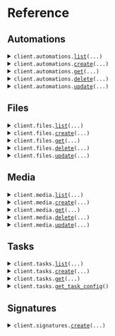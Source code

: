 # Reference
## Automations
<details><summary><code>client.automations.<a href="src/ittybit/automations/client.py">list</a>(...)</code></summary>
<dl>
<dd>

#### 📝 Description

<dl>
<dd>

<dl>
<dd>

Retrieves a paginated list of all automations for the current project
</dd>
</dl>
</dd>
</dl>

#### 🔌 Usage

<dl>
<dd>

<dl>
<dd>

```python
from ittybit import Ittybit

client = Ittybit(
    version="YOUR_VERSION",
    token="YOUR_TOKEN",
)
client.automations.list()

```
</dd>
</dl>
</dd>
</dl>

#### ⚙️ Parameters

<dl>
<dd>

<dl>
<dd>

**page:** `typing.Optional[int]` 
    
</dd>
</dl>

<dl>
<dd>

**limit:** `typing.Optional[int]` 
    
</dd>
</dl>

<dl>
<dd>

**request_options:** `typing.Optional[RequestOptions]` — Request-specific configuration.
    
</dd>
</dl>
</dd>
</dl>


</dd>
</dl>
</details>

<details><summary><code>client.automations.<a href="src/ittybit/automations/client.py">create</a>(...)</code></summary>
<dl>
<dd>

#### 📝 Description

<dl>
<dd>

<dl>
<dd>

Creates a new automation.
</dd>
</dl>
</dd>
</dl>

#### 🔌 Usage

<dl>
<dd>

<dl>
<dd>

```python
from ittybit import Ittybit

client = Ittybit(
    version="YOUR_VERSION",
    token="YOUR_TOKEN",
)
client.automations.create(
    name="My Example Automation",
    description="This workflow will run whenever new media is created.",
    trigger={"kind": "event", "event": "media.created"},
    workflow=[
        {"kind": "description"},
        {"kind": "image", "ref": "thumbnail"},
        {"kind": "video", "next": [{"kind": "subtitles", "ref": "subtitles"}]},
    ],
    status="active",
)

```
</dd>
</dl>
</dd>
</dl>

#### ⚙️ Parameters

<dl>
<dd>

<dl>
<dd>

**trigger:** `AutomationsCreateRequestTriggerParams` 
    
</dd>
</dl>

<dl>
<dd>

**workflow:** `typing.Sequence[WorkflowTaskStepParams]` 
    
</dd>
</dl>

<dl>
<dd>

**name:** `typing.Optional[str]` 
    
</dd>
</dl>

<dl>
<dd>

**description:** `typing.Optional[str]` 
    
</dd>
</dl>

<dl>
<dd>

**status:** `typing.Optional[AutomationsCreateRequestStatus]` 
    
</dd>
</dl>

<dl>
<dd>

**request_options:** `typing.Optional[RequestOptions]` — Request-specific configuration.
    
</dd>
</dl>
</dd>
</dl>


</dd>
</dl>
</details>

<details><summary><code>client.automations.<a href="src/ittybit/automations/client.py">get</a>(...)</code></summary>
<dl>
<dd>

#### 📝 Description

<dl>
<dd>

<dl>
<dd>

Retrieve the automation object for a automation with the given ID.
</dd>
</dl>
</dd>
</dl>

#### 🔌 Usage

<dl>
<dd>

<dl>
<dd>

```python
from ittybit import Ittybit

client = Ittybit(
    version="YOUR_VERSION",
    token="YOUR_TOKEN",
)
client.automations.get(
    id="auto_abcdefgh1234",
)

```
</dd>
</dl>
</dd>
</dl>

#### ⚙️ Parameters

<dl>
<dd>

<dl>
<dd>

**id:** `str` 
    
</dd>
</dl>

<dl>
<dd>

**request_options:** `typing.Optional[RequestOptions]` — Request-specific configuration.
    
</dd>
</dl>
</dd>
</dl>


</dd>
</dl>
</details>

<details><summary><code>client.automations.<a href="src/ittybit/automations/client.py">delete</a>(...)</code></summary>
<dl>
<dd>

#### 📝 Description

<dl>
<dd>

<dl>
<dd>

Permanently removes an automation from the system. This action cannot be undone.
</dd>
</dl>
</dd>
</dl>

#### 🔌 Usage

<dl>
<dd>

<dl>
<dd>

```python
from ittybit import Ittybit

client = Ittybit(
    version="YOUR_VERSION",
    token="YOUR_TOKEN",
)
client.automations.delete(
    id="auto_abcdefgh1234",
)

```
</dd>
</dl>
</dd>
</dl>

#### ⚙️ Parameters

<dl>
<dd>

<dl>
<dd>

**id:** `str` 
    
</dd>
</dl>

<dl>
<dd>

**request_options:** `typing.Optional[RequestOptions]` — Request-specific configuration.
    
</dd>
</dl>
</dd>
</dl>


</dd>
</dl>
</details>

<details><summary><code>client.automations.<a href="src/ittybit/automations/client.py">update</a>(...)</code></summary>
<dl>
<dd>

#### 📝 Description

<dl>
<dd>

<dl>
<dd>

Updates an automation's `name`, `description`, `trigger`, `workflow`, or `status`. Only the specified fields will be updated.
</dd>
</dl>
</dd>
</dl>

#### 🔌 Usage

<dl>
<dd>

<dl>
<dd>

```python
from ittybit import Ittybit

client = Ittybit(
    version="YOUR_VERSION",
    token="YOUR_TOKEN",
)
client.automations.update(
    id="auto_abcdefgh1234",
    name="My Updated Automation",
    workflow=[
        {"kind": "nsfw"},
        {"kind": "description"},
        {"kind": "image", "ref": "big_thumbnail"},
        {"kind": "video", "next": [{"kind": "subtitle", "ref": "subtitle"}]},
    ],
    status="active",
)

```
</dd>
</dl>
</dd>
</dl>

#### ⚙️ Parameters

<dl>
<dd>

<dl>
<dd>

**id:** `str` 
    
</dd>
</dl>

<dl>
<dd>

**name:** `typing.Optional[str]` 
    
</dd>
</dl>

<dl>
<dd>

**description:** `typing.Optional[str]` 
    
</dd>
</dl>

<dl>
<dd>

**trigger:** `typing.Optional[AutomationsUpdateRequestTriggerParams]` 
    
</dd>
</dl>

<dl>
<dd>

**workflow:** `typing.Optional[typing.Sequence[WorkflowTaskStepParams]]` 
    
</dd>
</dl>

<dl>
<dd>

**status:** `typing.Optional[AutomationsUpdateRequestStatus]` 
    
</dd>
</dl>

<dl>
<dd>

**request_options:** `typing.Optional[RequestOptions]` — Request-specific configuration.
    
</dd>
</dl>
</dd>
</dl>


</dd>
</dl>
</details>

## Files
<details><summary><code>client.files.<a href="src/ittybit/files/client.py">list</a>(...)</code></summary>
<dl>
<dd>

#### 📝 Description

<dl>
<dd>

<dl>
<dd>

Retrieves a paginated list of all files associated with the current project.
</dd>
</dl>
</dd>
</dl>

#### 🔌 Usage

<dl>
<dd>

<dl>
<dd>

```python
from ittybit import Ittybit

client = Ittybit(
    version="YOUR_VERSION",
    token="YOUR_TOKEN",
)
client.files.list()

```
</dd>
</dl>
</dd>
</dl>

#### ⚙️ Parameters

<dl>
<dd>

<dl>
<dd>

**page:** `typing.Optional[int]` 
    
</dd>
</dl>

<dl>
<dd>

**limit:** `typing.Optional[int]` 
    
</dd>
</dl>

<dl>
<dd>

**request_options:** `typing.Optional[RequestOptions]` — Request-specific configuration.
    
</dd>
</dl>
</dd>
</dl>


</dd>
</dl>
</details>

<details><summary><code>client.files.<a href="src/ittybit/files/client.py">create</a>(...)</code></summary>
<dl>
<dd>

#### 📝 Description

<dl>
<dd>

<dl>
<dd>

Creates a new file from a publicly accessible or signed URL.
</dd>
</dl>
</dd>
</dl>

#### 🔌 Usage

<dl>
<dd>

<dl>
<dd>

```python
from ittybit import Ittybit

client = Ittybit(
    version="YOUR_VERSION",
    token="YOUR_TOKEN",
)
client.files.create(
    url="https://ittyb.it/sample.mp4",
    folder="ittybit/samples",
    filename="video.mp4",
    metadata={"customKey2": "a different custom value"},
)

```
</dd>
</dl>
</dd>
</dl>

#### ⚙️ Parameters

<dl>
<dd>

<dl>
<dd>

**url:** `str` 
    
</dd>
</dl>

<dl>
<dd>

**media_id:** `typing.Optional[str]` 
    
</dd>
</dl>

<dl>
<dd>

**folder:** `typing.Optional[str]` 
    
</dd>
</dl>

<dl>
<dd>

**filename:** `typing.Optional[str]` 
    
</dd>
</dl>

<dl>
<dd>

**ref:** `typing.Optional[str]` 
    
</dd>
</dl>

<dl>
<dd>

**metadata:** `typing.Optional[typing.Dict[str, typing.Optional[typing.Any]]]` 
    
</dd>
</dl>

<dl>
<dd>

**request_options:** `typing.Optional[RequestOptions]` — Request-specific configuration.
    
</dd>
</dl>
</dd>
</dl>


</dd>
</dl>
</details>

<details><summary><code>client.files.<a href="src/ittybit/files/client.py">get</a>(...)</code></summary>
<dl>
<dd>

#### 📝 Description

<dl>
<dd>

<dl>
<dd>

Retrieve the file object for a file with the given ID.
</dd>
</dl>
</dd>
</dl>

#### 🔌 Usage

<dl>
<dd>

<dl>
<dd>

```python
from ittybit import Ittybit

client = Ittybit(
    version="YOUR_VERSION",
    token="YOUR_TOKEN",
)
client.files.get(
    id="file_abcdefgh1234",
)

```
</dd>
</dl>
</dd>
</dl>

#### ⚙️ Parameters

<dl>
<dd>

<dl>
<dd>

**id:** `str` 
    
</dd>
</dl>

<dl>
<dd>

**request_options:** `typing.Optional[RequestOptions]` — Request-specific configuration.
    
</dd>
</dl>
</dd>
</dl>


</dd>
</dl>
</details>

<details><summary><code>client.files.<a href="src/ittybit/files/client.py">delete</a>(...)</code></summary>
<dl>
<dd>

#### 📝 Description

<dl>
<dd>

<dl>
<dd>

Permanently removes a file from the system. This action cannot be undone.
</dd>
</dl>
</dd>
</dl>

#### 🔌 Usage

<dl>
<dd>

<dl>
<dd>

```python
from ittybit import Ittybit

client = Ittybit(
    version="YOUR_VERSION",
    token="YOUR_TOKEN",
)
client.files.delete(
    id="file_abcdefgh1234",
)

```
</dd>
</dl>
</dd>
</dl>

#### ⚙️ Parameters

<dl>
<dd>

<dl>
<dd>

**id:** `str` 
    
</dd>
</dl>

<dl>
<dd>

**request_options:** `typing.Optional[RequestOptions]` — Request-specific configuration.
    
</dd>
</dl>
</dd>
</dl>


</dd>
</dl>
</details>

<details><summary><code>client.files.<a href="src/ittybit/files/client.py">update</a>(...)</code></summary>
<dl>
<dd>

#### 📝 Description

<dl>
<dd>

<dl>
<dd>

Update a file's `filename`, `folder`, `ref`, or `metadata`. Only the specified fields will be updated.
</dd>
</dl>
</dd>
</dl>

#### 🔌 Usage

<dl>
<dd>

<dl>
<dd>

```python
from ittybit import Ittybit

client = Ittybit(
    version="YOUR_VERSION",
    token="YOUR_TOKEN",
)
client.files.update(
    id="file_abcdefgh1234",
    folder="updated/folder",
    filename="new_filename.mp4",
    metadata={"customKey2": "a different custom value"},
)

```
</dd>
</dl>
</dd>
</dl>

#### ⚙️ Parameters

<dl>
<dd>

<dl>
<dd>

**id:** `str` 
    
</dd>
</dl>

<dl>
<dd>

**folder:** `typing.Optional[str]` 
    
</dd>
</dl>

<dl>
<dd>

**filename:** `typing.Optional[str]` 
    
</dd>
</dl>

<dl>
<dd>

**ref:** `typing.Optional[str]` 
    
</dd>
</dl>

<dl>
<dd>

**metadata:** `typing.Optional[typing.Dict[str, typing.Optional[typing.Any]]]` 
    
</dd>
</dl>

<dl>
<dd>

**request_options:** `typing.Optional[RequestOptions]` — Request-specific configuration.
    
</dd>
</dl>
</dd>
</dl>


</dd>
</dl>
</details>

## Media
<details><summary><code>client.media.<a href="src/ittybit/media/client.py">list</a>(...)</code></summary>
<dl>
<dd>

#### 📝 Description

<dl>
<dd>

<dl>
<dd>

Retrieves a paginated list of all media for the current project
</dd>
</dl>
</dd>
</dl>

#### 🔌 Usage

<dl>
<dd>

<dl>
<dd>

```python
from ittybit import Ittybit

client = Ittybit(
    version="YOUR_VERSION",
    token="YOUR_TOKEN",
)
client.media.list()

```
</dd>
</dl>
</dd>
</dl>

#### ⚙️ Parameters

<dl>
<dd>

<dl>
<dd>

**page:** `typing.Optional[int]` 
    
</dd>
</dl>

<dl>
<dd>

**limit:** `typing.Optional[int]` 
    
</dd>
</dl>

<dl>
<dd>

**request_options:** `typing.Optional[RequestOptions]` — Request-specific configuration.
    
</dd>
</dl>
</dd>
</dl>


</dd>
</dl>
</details>

<details><summary><code>client.media.<a href="src/ittybit/media/client.py">create</a>(...)</code></summary>
<dl>
<dd>

#### 📝 Description

<dl>
<dd>

<dl>
<dd>

Creates a new media item. See [Media Object](/docs/media) for more details.
</dd>
</dl>
</dd>
</dl>

#### 🔌 Usage

<dl>
<dd>

<dl>
<dd>

```python
from ittybit import Ittybit

client = Ittybit(
    version="YOUR_VERSION",
    token="YOUR_TOKEN",
)
client.media.create(
    title="My Video Example",
    alt="An example video used to demonstrate the ittybit API",
    metadata={"customKey2": "a different custom value"},
)

```
</dd>
</dl>
</dd>
</dl>

#### ⚙️ Parameters

<dl>
<dd>

<dl>
<dd>

**title:** `typing.Optional[str]` 
    
</dd>
</dl>

<dl>
<dd>

**alt:** `typing.Optional[str]` 
    
</dd>
</dl>

<dl>
<dd>

**metadata:** `typing.Optional[typing.Dict[str, typing.Optional[typing.Any]]]` 
    
</dd>
</dl>

<dl>
<dd>

**request_options:** `typing.Optional[RequestOptions]` — Request-specific configuration.
    
</dd>
</dl>
</dd>
</dl>


</dd>
</dl>
</details>

<details><summary><code>client.media.<a href="src/ittybit/media/client.py">get</a>(...)</code></summary>
<dl>
<dd>

#### 📝 Description

<dl>
<dd>

<dl>
<dd>

Retrieves the media object for a media with the given ID.
</dd>
</dl>
</dd>
</dl>

#### 🔌 Usage

<dl>
<dd>

<dl>
<dd>

```python
from ittybit import Ittybit

client = Ittybit(
    version="YOUR_VERSION",
    token="YOUR_TOKEN",
)
client.media.get(
    id="med_abcdefgh1234",
)

```
</dd>
</dl>
</dd>
</dl>

#### ⚙️ Parameters

<dl>
<dd>

<dl>
<dd>

**id:** `str` 
    
</dd>
</dl>

<dl>
<dd>

**request_options:** `typing.Optional[RequestOptions]` — Request-specific configuration.
    
</dd>
</dl>
</dd>
</dl>


</dd>
</dl>
</details>

<details><summary><code>client.media.<a href="src/ittybit/media/client.py">delete</a>(...)</code></summary>
<dl>
<dd>

#### 📝 Description

<dl>
<dd>

<dl>
<dd>

Permanently removes a media object from the system. This action cannot be undone.
</dd>
</dl>
</dd>
</dl>

#### 🔌 Usage

<dl>
<dd>

<dl>
<dd>

```python
from ittybit import Ittybit

client = Ittybit(
    version="YOUR_VERSION",
    token="YOUR_TOKEN",
)
client.media.delete(
    id="med_abcdefgh1234",
)

```
</dd>
</dl>
</dd>
</dl>

#### ⚙️ Parameters

<dl>
<dd>

<dl>
<dd>

**id:** `str` 
    
</dd>
</dl>

<dl>
<dd>

**request_options:** `typing.Optional[RequestOptions]` — Request-specific configuration.
    
</dd>
</dl>
</dd>
</dl>


</dd>
</dl>
</details>

<details><summary><code>client.media.<a href="src/ittybit/media/client.py">update</a>(...)</code></summary>
<dl>
<dd>

#### 📝 Description

<dl>
<dd>

<dl>
<dd>

Updates a media object's `title`, `alt`, or `metadata`. Only the specified fields will be updated.
</dd>
</dl>
</dd>
</dl>

#### 🔌 Usage

<dl>
<dd>

<dl>
<dd>

```python
from ittybit import Ittybit

client = Ittybit(
    version="YOUR_VERSION",
    token="YOUR_TOKEN",
)
client.media.update(
    id="med_abcdefgh1234",
    title="Updated Video Example",
    alt="An updated example video used to demonstrate the ittybit API",
    metadata={"customKey2": "a different custom value"},
)

```
</dd>
</dl>
</dd>
</dl>

#### ⚙️ Parameters

<dl>
<dd>

<dl>
<dd>

**id:** `str` 
    
</dd>
</dl>

<dl>
<dd>

**title:** `typing.Optional[str]` 
    
</dd>
</dl>

<dl>
<dd>

**alt:** `typing.Optional[str]` 
    
</dd>
</dl>

<dl>
<dd>

**metadata:** `typing.Optional[typing.Dict[str, typing.Optional[typing.Any]]]` 
    
</dd>
</dl>

<dl>
<dd>

**request_options:** `typing.Optional[RequestOptions]` — Request-specific configuration.
    
</dd>
</dl>
</dd>
</dl>


</dd>
</dl>
</details>

## Tasks
<details><summary><code>client.tasks.<a href="src/ittybit/tasks/client.py">list</a>(...)</code></summary>
<dl>
<dd>

#### 🔌 Usage

<dl>
<dd>

<dl>
<dd>

```python
from ittybit import Ittybit

client = Ittybit(
    version="YOUR_VERSION",
    token="YOUR_TOKEN",
)
client.tasks.list()

```
</dd>
</dl>
</dd>
</dl>

#### ⚙️ Parameters

<dl>
<dd>

<dl>
<dd>

**page:** `typing.Optional[int]` 
    
</dd>
</dl>

<dl>
<dd>

**limit:** `typing.Optional[int]` 
    
</dd>
</dl>

<dl>
<dd>

**request_options:** `typing.Optional[RequestOptions]` — Request-specific configuration.
    
</dd>
</dl>
</dd>
</dl>


</dd>
</dl>
</details>

<details><summary><code>client.tasks.<a href="src/ittybit/tasks/client.py">create</a>(...)</code></summary>
<dl>
<dd>

#### 📝 Description

<dl>
<dd>

<dl>
<dd>

Creates a new task item. See [Tasks](/docs/tasks) for detailed coverage of all available props and values.
</dd>
</dl>
</dd>
</dl>

#### 🔌 Usage

<dl>
<dd>

<dl>
<dd>

```python
from ittybit import Ittybit

client = Ittybit(
    version="YOUR_VERSION",
    token="YOUR_TOKEN",
)
client.tasks.create(
    request={
        "file_id": "file_abcdefgh1234",
        "kind": "image",
        "width": 320,
        "format": "png",
        "ref": "thumbnail",
    },
)

```
</dd>
</dl>
</dd>
</dl>

#### ⚙️ Parameters

<dl>
<dd>

<dl>
<dd>

**request:** `typing.Optional[typing.Any]` 
    
</dd>
</dl>

<dl>
<dd>

**request_options:** `typing.Optional[RequestOptions]` — Request-specific configuration.
    
</dd>
</dl>
</dd>
</dl>


</dd>
</dl>
</details>

<details><summary><code>client.tasks.<a href="src/ittybit/tasks/client.py">get</a>(...)</code></summary>
<dl>
<dd>

#### 📝 Description

<dl>
<dd>

<dl>
<dd>

Retrieves the task object for a task with the given ID.
</dd>
</dl>
</dd>
</dl>

#### 🔌 Usage

<dl>
<dd>

<dl>
<dd>

```python
from ittybit import Ittybit

client = Ittybit(
    version="YOUR_VERSION",
    token="YOUR_TOKEN",
)
client.tasks.get(
    id="task_abcdefgh1234",
)

```
</dd>
</dl>
</dd>
</dl>

#### ⚙️ Parameters

<dl>
<dd>

<dl>
<dd>

**id:** `str` 
    
</dd>
</dl>

<dl>
<dd>

**request_options:** `typing.Optional[RequestOptions]` — Request-specific configuration.
    
</dd>
</dl>
</dd>
</dl>


</dd>
</dl>
</details>

<details><summary><code>client.tasks.<a href="src/ittybit/tasks/client.py">get_task_config</a>()</code></summary>
<dl>
<dd>

#### 📝 Description

<dl>
<dd>

<dl>
<dd>

Retrieves available task kinds and their configuration options.
</dd>
</dl>
</dd>
</dl>

#### 🔌 Usage

<dl>
<dd>

<dl>
<dd>

```python
from ittybit import Ittybit

client = Ittybit(
    version="YOUR_VERSION",
    token="YOUR_TOKEN",
)
client.tasks.get_task_config()

```
</dd>
</dl>
</dd>
</dl>

#### ⚙️ Parameters

<dl>
<dd>

<dl>
<dd>

**request_options:** `typing.Optional[RequestOptions]` — Request-specific configuration.
    
</dd>
</dl>
</dd>
</dl>


</dd>
</dl>
</details>

## Signatures
<details><summary><code>client.signatures.<a href="src/ittybit/signatures/client.py">create</a>(...)</code></summary>
<dl>
<dd>

#### 📝 Description

<dl>
<dd>

<dl>
<dd>

You can use signatures to create signed URLs which grant access to your project's resources, without revealing your project's API key. URLs can expire after a specified time and be limited to HTTP `GET` method for read-only access, or HTTP `PUT` method for client-side uploads.
</dd>
</dl>
</dd>
</dl>

#### 🔌 Usage

<dl>
<dd>

<dl>
<dd>

```python
from ittybit import Ittybit

client = Ittybit(
    version="YOUR_VERSION",
    token="YOUR_TOKEN",
)
client.signatures.create(
    filename="video.mp4",
    folder="example",
    expiry=1735689600,
    method="put",
)

```
</dd>
</dl>
</dd>
</dl>

#### ⚙️ Parameters

<dl>
<dd>

<dl>
<dd>

**filename:** `str` 
    
</dd>
</dl>

<dl>
<dd>

**folder:** `typing.Optional[str]` 
    
</dd>
</dl>

<dl>
<dd>

**expiry:** `typing.Optional[int]` 
    
</dd>
</dl>

<dl>
<dd>

**method:** `typing.Optional[SignaturesCreateRequestMethod]` 
    
</dd>
</dl>

<dl>
<dd>

**request_options:** `typing.Optional[RequestOptions]` — Request-specific configuration.
    
</dd>
</dl>
</dd>
</dl>


</dd>
</dl>
</details>

